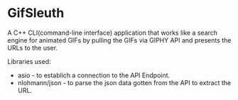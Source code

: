 # GifSleuth

A C++ CLI(command-line interface) application that works like a search engine for animated GIFs by pulling the GIFs via GIPHY API and presents the URLs to the user.

Libraries used:
- asio - to establich a connection to the API Endpoint.
- nlohmann/json - to parse the json data gotten from the API to extract the URL.
